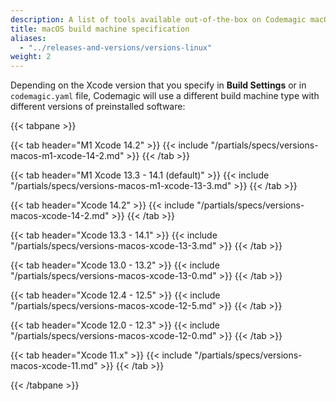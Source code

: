 ```yaml
---
description: A list of tools available out-of-the-box on Codemagic macOS build machines.
title: macOS build machine specification
aliases:
  - "../releases-and-versions/versions-linux"
weight: 2
---
```


Depending on the Xcode version that you specify in **Build Settings** or in `codemagic.yaml` file, Codemagic will use a different build machine type with different versions of preinstalled software:

{{< tabpane >}}

{{< tab header="M1 Xcode 14.2" >}}
{{< include "/partials/specs/versions-macos-m1-xcode-14-2.md" >}}
{{< /tab >}}

{{< tab header="M1 Xcode 13.3 - 14.1 (default)" >}}
{{< include "/partials/specs/versions-macos-m1-xcode-13-3.md" >}}
{{< /tab >}}

{{< tab header="Xcode 14.2" >}}
{{< include "/partials/specs/versions-macos-xcode-14-2.md" >}}
{{< /tab >}}

{{< tab header="Xcode 13.3 - 14.1" >}}
{{< include "/partials/specs/versions-macos-xcode-13-3.md" >}}
{{< /tab >}}

{{< tab header="Xcode 13.0 - 13.2" >}}
{{< include "/partials/specs/versions-macos-xcode-13-0.md" >}}
{{< /tab >}}

{{< tab header="Xcode 12.4 - 12.5" >}}
{{< include "/partials/specs/versions-macos-xcode-12-5.md" >}}
{{< /tab >}}

{{< tab header="Xcode 12.0 - 12.3" >}}
{{< include "/partials/specs/versions-macos-xcode-12-0.md" >}}
{{< /tab >}}

{{< tab header="Xcode 11.x" >}}
{{< include "/partials/specs/versions-macos-xcode-11.md" >}}
{{< /tab >}}

{{< /tabpane >}}